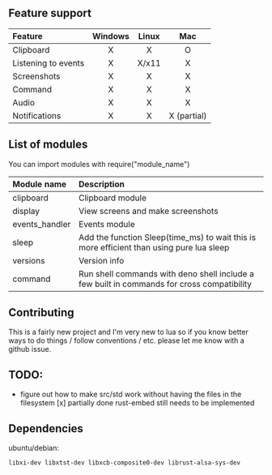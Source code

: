 ## Feature support

| Feature             | Windows | Linux |     Mac     |
| :------------------ | :-----: | :---: | :---------: |
| Clipboard           |    X    |   X   |      O      |
| Listening to events |    X    | X/x11 |      X      |
| Screenshots         |    X    |   X   |      X      |
| Command             |    X    |   X   |      X      |
| Audio               |    X    |   X   |      X      |
| Notifications       |    X    |   X   | X (partial) |

## List of modules

You can import modules with require("module_name")

| Module name    | Description                                                                                |
| :------------- | :----------------------------------------------------------------------------------------- |
| clipboard      | Clipboard module                                                                           |
| display        | View screens and make screenshots                                                          |
| events_handler | Events module                                                                              |
| sleep          | Add the function Sleep(time_ms) to wait this is more efficient than using pure lua sleep   |
| versions       | Version info                                                                               |
| command        | Run shell commands with deno shell include a few built in commands for cross compatibility |

## Contributing

This is a fairly new project and I'm very new to lua so if you know better ways to do things / follow conventions / etc. please let me know with a github issue.

## TODO:

- figure out how to make src/std work without having the files in the filesystem [x] partially done rust-embed still needs to be implemented

## Dependencies

ubuntu/debian:

```sh
libxi-dev libxtst-dev libxcb-composite0-dev librust-alsa-sys-dev
```
